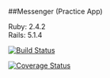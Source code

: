 ##Messenger (Practice App)

Ruby: 2.4.2  
Rails: 5.1.4


[![Build Status](https://semaphoreci.com/api/v1/benji/messenger/branches/develop/badge.svg)](https://semaphoreci.com/benji/messenger)  

[![Coverage Status](https://coveralls.io/repos/github/benjamincomley/messenger/badge.svg?branch=develo)](https://coveralls.io/github/benjamincomley/messenger?branch=develop)

